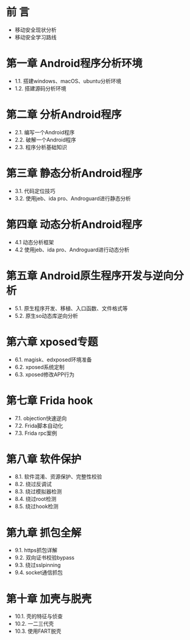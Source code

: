 
# 前 言
- 移动安全现状分析
- 移动安全学习路线

# 第一章 Android程序分析环境
- 1.1. 搭建windows、macOS、ubuntu分析环境
- 1.2. 搭建源码分析环境

# 第二章 分析Android程序
- 2.1. 编写一个Android程序
- 2.2. 破解一个Android程序
- 2.3. 程序分析基础知识

# 第三章 静态分析Android程序
- 3.1. 代码定位技巧
- 3.2. 使用jeb、ida pro、Androguard进行静态分析

# 第四章 动态分析Android程序
- 4.1 动态分析框架
- 4.2 使用jeb、ida pro、Androguard进行动态分析

# 第五章 Android原生程序开发与逆向分析
- 5.1. 原生程序开发、移植、入口函数、文件格式等
- 5.2. 原生so动态库逆向分析

# 第六章 xposed专题
- 6.1. magisk、edxposed环境准备
- 6.2. xposed系统定制
- 6.3. xposed修改APP行为

# 第七章 Frida hook
- 7.1. objection快速逆向
- 7.2. Frida脚本自动化
- 7.3. Frida rpc案例

# 第八章 软件保护
- 8.1. 软件混淆、资源保护、完整性校验
- 8.2. 绕过反调试
- 8.3. 绕过模拟器检测
- 8.4. 绕过root检测
- 8.5. 绕过hook检测

# 第九章 抓包全解
- 9.1. https抓包详解
- 9.2. 双向证书校验bypass
- 9.3. 绕过sslpinning
- 9.4. socket通信抓包

# 第十章 加壳与脱壳
- 10.1. 壳的特征与侦查
- 10.2. 一二三代壳
- 10.3. 使用FART脱壳
